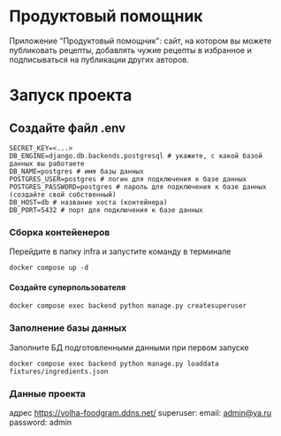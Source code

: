 # Продуктовый помощник
Приложение "Продуктовый помощник": сайт, на котором вы можете публиковать рецепты, добавлять чужие рецепты в избранное и подписываться на публикации других авторов.

# Запуск проекта
## Создайте файл .env
```
SECRET_KEY=<...>
DB_ENGINE=django.db.backends.postgresql # укажите, с какой базой данных вы работаете
DB_NAME=postgres # имя базы данных
POSTGRES_USER=postgres # логин для подключения к базе данных
POSTGRES_PASSWORD=postgres # пароль для подключения к базе данных (создайте свой собственный)
DB_HOST=db # название хоста (контейнера)
DB_PORT=5432 # порт для подключения к базе данных
```
### Сборка контейенеров
Перейдите в папку infra и запустите команду в терминале

```
docker compose up -d
```
#### Создайте суперпользователя
```
docker compose exec backend python manage.py createsuperuser
```

### Заполнение базы данных
Заполните БД подготовленными данными при первом запуске

``` 
docker compose exec backend python manage.py loaddata fixtures/ingredients.json
```

### Данные проекта

адрес https://volha-foodgram.ddns.net/
superuser: 
  email: admin@ya.ru
  password: admin